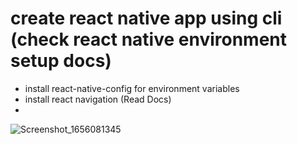 # create react native app using cli (check react native environment setup docs)

- install react-native-config for environment variables
- install react navigation (Read Docs)
- 
![Screenshot_1656081345](https://user-images.githubusercontent.com/20168441/184380765-66c035fe-4318-4b14-b9e1-4c4814c6ce5b.jpg)
